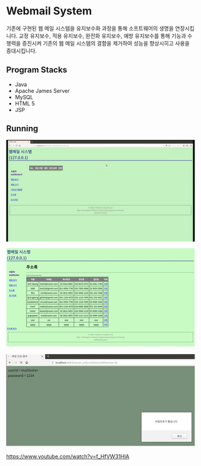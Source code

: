 # Webmail System

기존에 구현된 웹 메일 시스템을 유지보수화 과정을 통해 소프트웨어의 생명을 연장시킵니다. 교정 유지보수, 적용 유지보수, 완전화 유지보수, 예방 유지보수를 통해 기능과 수행력을 증진시켜 기존의 웹 메일 시스템의 결함을 제거하여 성능을 향상시히고 사용을 증대시킵니다.

## Program Stacks

- Java
- Apache James Server
- MySQL
- HTML 5
- JSP

## Running

![execution](./img/execution.jpg)

![execution](./img/execution_addressbook.jpg)

![execution](./img/execution_pw-err.jpg)

https://www.youtube.com/watch?v=f_HfVW31HlA

